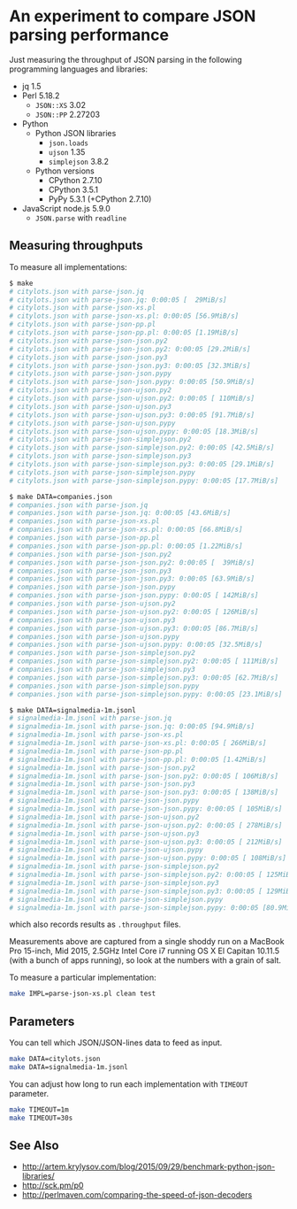 # An experiment to compare JSON parsing performance

Just measuring the throughput of JSON parsing in the following programming languages and libraries:

* jq 1.5
* Perl 5.18.2
    * `JSON::XS` 3.02
    * `JSON::PP` 2.27203
* Python
    * Python JSON libraries
        * `json.loads`
        * `ujson` 1.35
        * `simplejson` 3.8.2
    * Python versions
        * CPython 2.7.10
        * CPython 3.5.1
        * PyPy 5.3.1 (+CPython 2.7.10)
* JavaScript node.js 5.9.0
    * `JSON.parse` with `readline`

## Measuring throughputs

To measure all implementations:
```bash
$ make
# citylots.json with parse-json.jq
# citylots.json with parse-json.jq: 0:00:05 [  29MiB/s]
# citylots.json with parse-json-xs.pl
# citylots.json with parse-json-xs.pl: 0:00:05 [56.9MiB/s]
# citylots.json with parse-json-pp.pl
# citylots.json with parse-json-pp.pl: 0:00:05 [1.19MiB/s]
# citylots.json with parse-json-json.py2
# citylots.json with parse-json-json.py2: 0:00:05 [29.2MiB/s]
# citylots.json with parse-json-json.py3
# citylots.json with parse-json-json.py3: 0:00:05 [32.3MiB/s]
# citylots.json with parse-json-json.pypy
# citylots.json with parse-json-json.pypy: 0:00:05 [50.9MiB/s]
# citylots.json with parse-json-ujson.py2
# citylots.json with parse-json-ujson.py2: 0:00:05 [ 110MiB/s]
# citylots.json with parse-json-ujson.py3
# citylots.json with parse-json-ujson.py3: 0:00:05 [91.7MiB/s]
# citylots.json with parse-json-ujson.pypy
# citylots.json with parse-json-ujson.pypy: 0:00:05 [18.3MiB/s]
# citylots.json with parse-json-simplejson.py2
# citylots.json with parse-json-simplejson.py2: 0:00:05 [42.5MiB/s]
# citylots.json with parse-json-simplejson.py3
# citylots.json with parse-json-simplejson.py3: 0:00:05 [29.1MiB/s]
# citylots.json with parse-json-simplejson.pypy
# citylots.json with parse-json-simplejson.pypy: 0:00:05 [17.7MiB/s]

$ make DATA=companies.json
# companies.json with parse-json.jq
# companies.json with parse-json.jq: 0:00:05 [43.6MiB/s]
# companies.json with parse-json-xs.pl
# companies.json with parse-json-xs.pl: 0:00:05 [66.8MiB/s]
# companies.json with parse-json-pp.pl
# companies.json with parse-json-pp.pl: 0:00:05 [1.22MiB/s]
# companies.json with parse-json-json.py2
# companies.json with parse-json-json.py2: 0:00:05 [  39MiB/s]
# companies.json with parse-json-json.py3
# companies.json with parse-json-json.py3: 0:00:05 [63.9MiB/s]
# companies.json with parse-json-json.pypy
# companies.json with parse-json-json.pypy: 0:00:05 [ 142MiB/s]
# companies.json with parse-json-ujson.py2
# companies.json with parse-json-ujson.py2: 0:00:05 [ 126MiB/s]
# companies.json with parse-json-ujson.py3
# companies.json with parse-json-ujson.py3: 0:00:05 [86.7MiB/s]
# companies.json with parse-json-ujson.pypy
# companies.json with parse-json-ujson.pypy: 0:00:05 [32.5MiB/s]
# companies.json with parse-json-simplejson.py2
# companies.json with parse-json-simplejson.py2: 0:00:05 [ 111MiB/s]
# companies.json with parse-json-simplejson.py3
# companies.json with parse-json-simplejson.py3: 0:00:05 [62.7MiB/s]
# companies.json with parse-json-simplejson.pypy
# companies.json with parse-json-simplejson.pypy: 0:00:05 [23.1MiB/s]

$ make DATA=signalmedia-1m.jsonl
# signalmedia-1m.jsonl with parse-json.jq
# signalmedia-1m.jsonl with parse-json.jq: 0:00:05 [94.9MiB/s]
# signalmedia-1m.jsonl with parse-json-xs.pl
# signalmedia-1m.jsonl with parse-json-xs.pl: 0:00:05 [ 266MiB/s]
# signalmedia-1m.jsonl with parse-json-pp.pl
# signalmedia-1m.jsonl with parse-json-pp.pl: 0:00:05 [1.42MiB/s]
# signalmedia-1m.jsonl with parse-json-json.py2
# signalmedia-1m.jsonl with parse-json-json.py2: 0:00:05 [ 106MiB/s]
# signalmedia-1m.jsonl with parse-json-json.py3
# signalmedia-1m.jsonl with parse-json-json.py3: 0:00:05 [ 138MiB/s]
# signalmedia-1m.jsonl with parse-json-json.pypy
# signalmedia-1m.jsonl with parse-json-json.pypy: 0:00:05 [ 105MiB/s]
# signalmedia-1m.jsonl with parse-json-ujson.py2
# signalmedia-1m.jsonl with parse-json-ujson.py2: 0:00:05 [ 278MiB/s]
# signalmedia-1m.jsonl with parse-json-ujson.py3
# signalmedia-1m.jsonl with parse-json-ujson.py3: 0:00:05 [ 212MiB/s]
# signalmedia-1m.jsonl with parse-json-ujson.pypy
# signalmedia-1m.jsonl with parse-json-ujson.pypy: 0:00:05 [ 108MiB/s]
# signalmedia-1m.jsonl with parse-json-simplejson.py2
# signalmedia-1m.jsonl with parse-json-simplejson.py2: 0:00:05 [ 125MiB/s]
# signalmedia-1m.jsonl with parse-json-simplejson.py3
# signalmedia-1m.jsonl with parse-json-simplejson.py3: 0:00:05 [ 129MiB/s]
# signalmedia-1m.jsonl with parse-json-simplejson.pypy
# signalmedia-1m.jsonl with parse-json-simplejson.pypy: 0:00:05 [80.9MiB/s]
```
which also records results as `.throughput` files.

Measurements above are captured from a single shoddy run on a MacBook Pro 15-inch, Mid 2015, 2.5GHz Intel Core i7 running OS X El Capitan 10.11.5 (with a bunch of apps running), so look at the numbers with a grain of salt.

To measure a particular implementation:
```bash
make IMPL=parse-json-xs.pl clean test
```

## Parameters

You can tell which JSON/JSON-lines data to feed as input.
```bash
make DATA=citylots.json
make DATA=signalmedia-1m.jsonl
```

You can adjust how long to run each implementation with `TIMEOUT` parameter.
```bash
make TIMEOUT=1m
make TIMEOUT=30s
```

## See Also
* <http://artem.krylysov.com/blog/2015/09/29/benchmark-python-json-libraries/>
* <http://sck.pm/p0>
* <http://perlmaven.com/comparing-the-speed-of-json-decoders>
